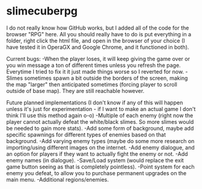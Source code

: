 # slimecuberpg
I do not really know how GitHub works, but I added all of the code for the browser "RPG" here. 
All you should really have to do is put everything in a folder, right click the html file, and open in the browser of your choice (I have tested it in OperaGX and Google Chrome, and it functioned in both). 

Current bugs:
-When the player loses, it will keep giving the game over or you win message a ton of different times unless you refresh the page. Everytime I tried to fix it it just made things worse so I reverted for now.
-Slimes sometimes spawn a bit outside the borders of the screen, making the map "larger" then anticipated sometimes (forcing player to scroll outside of base map). They are still reachable however. 

Future planned implementations (I don't know if any of this will happen unless it's just for experimentation - if I want to make an actual game I don't think I'll use this method again o-o)
-Multiple of each enemy (right now the player cannot actually defeat the white/black slimes. So more slimes would be needed to gain more stats). 
-Add some form of background, maybe add specific spawnings for different types of enemies based on that background.
-Add varying enemy types (maybe do some more research on importing/using different images on the internet.
-Add enemy dialogue, and an option for players if they want to actually fight the enemy or not.
-Add enemy names (in dialogue). 
-Save/Load system (would replace the exit game button seeing as that is completely pointless). 
-Point system for each enemy you defeat, to allow you to purchase permanent upgrades on the main menu.
-Additional regions/enemies. 
